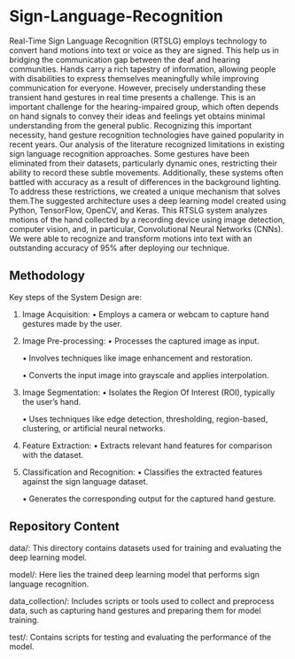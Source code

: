 # **Sign-Language-Recognition**
Real-Time Sign Language Recognition (RTSLG) employs technology to convert hand motions into text or voice as they are signed. This help us in bridging the communication gap between the deaf and hearing communities. Hands carry a rich tapestry of information, allowing people with disabilities to express themselves meaningfully while improving communication for everyone. However, precisely understanding these transient hand gestures in real time presents a challenge. This is an important challenge for the hearing-impaired group, which often depends on hand signals to convey their ideas and feelings yet obtains minimal understanding from the general public. Recognizing this important necessity, hand gesture recognition technologies have gained popularity in recent years. Our analysis of the literature recognized limitations in existing sign language recognition approaches. Some gestures have been eliminated from their datasets, particularly dynamic ones, restricting their ability to record these subtle movements. Additionally, these systems often battled with accuracy as a result of differences in the background lighting. To address these restrictions, we created a unique mechanism that solves them.The suggested architecture uses a deep learning model created using Python, TensorFlow, OpenCV, and Keras. This RTSLG system analyzes motions of the hand collected by a recording device using image detection, computer vision, and, in particular, Convolutional Neural Networks (CNNs). We were able to recognize and transform motions into text with an outstanding accuracy of 95% after deploying our technique.

## **Methodology**
Key steps of the System Design are:

1) Image Acquisition: • Employs a camera or webcam to capture hand gestures made by the user.

2) Image Pre-processing: • Processes the captured image as input.

   • Involves techniques like image enhancement and restoration.

   • Converts the input image into grayscale and applies interpolation.

3) Image Segmentation: • Isolates the Region Of Interest (ROI), typically the user’s hand.

   • Uses techniques like edge detection, thresholding, region-based, clustering, or artificial neural networks.

4) Feature Extraction: • Extracts relevant hand features for comparison with the dataset.

5) Classification and Recognition: • Classifies the extracted features against the sign language dataset.

   • Generates the corresponding output for the captured hand gesture.

## **Repository Content**
data/: This directory contains datasets used for training and evaluating the deep learning model.

model/: Here lies the trained deep learning model that performs sign language recognition.

data_collection/: Includes scripts or tools used to collect and preprocess data, such as capturing hand gestures and preparing them for model training.

test/: Contains scripts for testing and evaluating the performance of the model.
